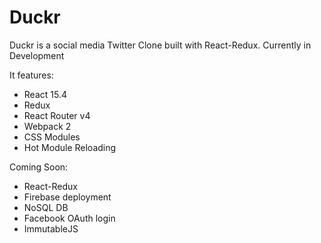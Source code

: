 # Duckr

Duckr is a social media Twitter Clone built with React-Redux. Currently in Development

It features:

* React 15.4
* Redux
* React Router v4
* Webpack 2
* CSS Modules
* Hot Module Reloading

Coming Soon:

* React-Redux
* Firebase deployment
* NoSQL DB
* Facebook OAuth login
* ImmutableJS

